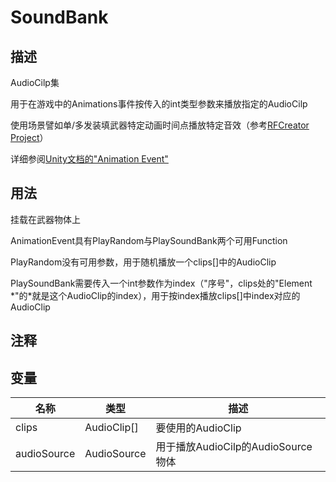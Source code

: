 # SoundBank
## 描述

AudioCilp集

用于在游戏中的Animations事件按传入的int类型参数来播放指定的AudioCilp

使用场景譬如单/多发装填武器特定动画时间点播放特定音效（参考[RFCreator Project](/cn/Tutorials/wpn.1.md)）

详细参阅[Unity文档的"Animation Event"](https://docs.unity.cn/cn/2020.3/Manual/script-AnimationWindowEvent.html)

## 用法

挂载在武器物体上

AnimationEvent具有PlayRandom与PlaySoundBank两个可用Function

PlayRandom没有可用参数，用于随机播放一个clips[]中的AudioClip

PlaySoundBank需要传入一个int参数作为index（"序号"，clips处的"Element \*"的*就是这个AudioClip的index），用于按index播放clips[]中index对应的AudioClip

## 注释

## 变量
| 名称 | 类型 | 描述 |
| ----------- | ----------- | ----------- |
| clips | AudioClip[] | 要使用的AudioClip |  
| audioSource | AudioSource | 用于播放AudioCilp的AudioSource物体 |  
